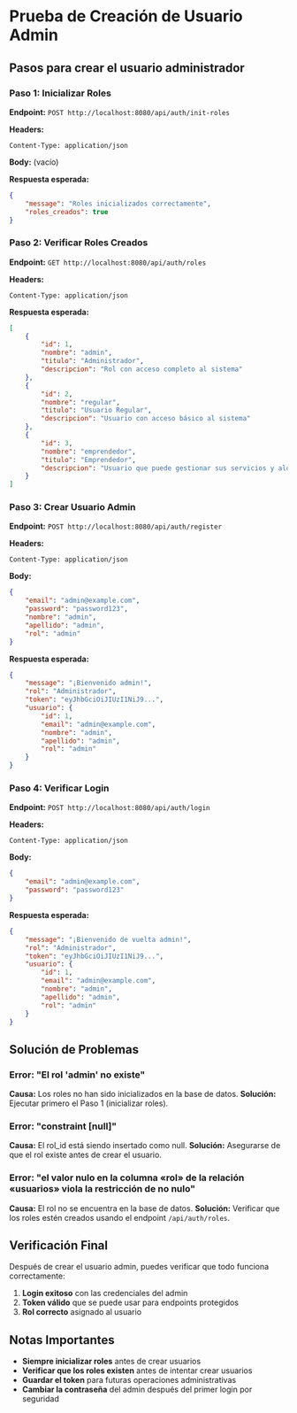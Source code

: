 # Prueba de Creación de Usuario Admin

## Pasos para crear el usuario administrador

### Paso 1: Inicializar Roles
**Endpoint:** `POST http://localhost:8080/api/auth/init-roles`

**Headers:**
```
Content-Type: application/json
```

**Body:** (vacío)

**Respuesta esperada:**
```json
{
    "message": "Roles inicializados correctamente",
    "roles_creados": true
}
```

### Paso 2: Verificar Roles Creados
**Endpoint:** `GET http://localhost:8080/api/auth/roles`

**Headers:**
```
Content-Type: application/json
```

**Respuesta esperada:**
```json
[
    {
        "id": 1,
        "nombre": "admin",
        "titulo": "Administrador",
        "descripcion": "Rol con acceso completo al sistema"
    },
    {
        "id": 2,
        "nombre": "regular",
        "titulo": "Usuario Regular",
        "descripcion": "Usuario con acceso básico al sistema"
    },
    {
        "id": 3,
        "nombre": "emprendedor",
        "titulo": "Emprendedor",
        "descripcion": "Usuario que puede gestionar sus servicios y alojamientos"
    }
]
```

### Paso 3: Crear Usuario Admin
**Endpoint:** `POST http://localhost:8080/api/auth/register`

**Headers:**
```
Content-Type: application/json
```

**Body:**
```json
{
    "email": "admin@example.com",
    "password": "password123",
    "nombre": "admin",
    "apellido": "admin",
    "rol": "admin"
}
```

**Respuesta esperada:**
```json
{
    "message": "¡Bienvenido admin!",
    "rol": "Administrador",
    "token": "eyJhbGciOiJIUzI1NiJ9...",
    "usuario": {
        "id": 1,
        "email": "admin@example.com",
        "nombre": "admin",
        "apellido": "admin",
        "rol": "admin"
    }
}
```

### Paso 4: Verificar Login
**Endpoint:** `POST http://localhost:8080/api/auth/login`

**Headers:**
```
Content-Type: application/json
```

**Body:**
```json
{
    "email": "admin@example.com",
    "password": "password123"
}
```

**Respuesta esperada:**
```json
{
    "message": "¡Bienvenido de vuelta admin!",
    "rol": "Administrador",
    "token": "eyJhbGciOiJIUzI1NiJ9...",
    "usuario": {
        "id": 1,
        "email": "admin@example.com",
        "nombre": "admin",
        "apellido": "admin",
        "rol": "admin"
    }
}
```

## Solución de Problemas

### Error: "El rol 'admin' no existe"
**Causa:** Los roles no han sido inicializados en la base de datos.
**Solución:** Ejecutar primero el Paso 1 (inicializar roles).

### Error: "constraint [null]"
**Causa:** El rol_id está siendo insertado como null.
**Solución:** Asegurarse de que el rol existe antes de crear el usuario.

### Error: "el valor nulo en la columna «rol» de la relación «usuarios» viola la restricción de no nulo"
**Causa:** El rol no se encuentra en la base de datos.
**Solución:** Verificar que los roles estén creados usando el endpoint `/api/auth/roles`.

## Verificación Final

Después de crear el usuario admin, puedes verificar que todo funciona correctamente:

1. **Login exitoso** con las credenciales del admin
2. **Token válido** que se puede usar para endpoints protegidos
3. **Rol correcto** asignado al usuario

## Notas Importantes

- **Siempre inicializar roles** antes de crear usuarios
- **Verificar que los roles existen** antes de intentar crear usuarios
- **Guardar el token** para futuras operaciones administrativas
- **Cambiar la contraseña** del admin después del primer login por seguridad 